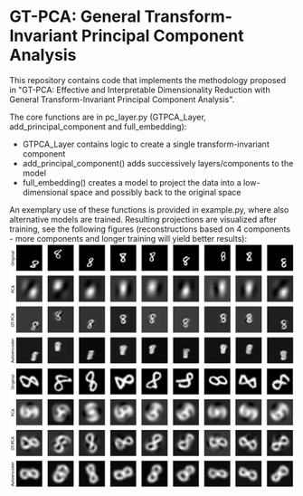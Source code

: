 # GT-PCA: General Transform-Invariant Principal Component Analysis

This repository contains code that implements the methodology proposed in 
"GT-PCA: Effective and Interpretable Dimensionality Reduction with General
Transform-Invariant Principal Component Analysis". 

The core functions are in pc_layer.py (GTPCA_Layer, add_principal_component and 
full_embedding):
- GTPCA_Layer contains logic to create a single transform-invariant component
- add_principal_component() adds successively layers/components to the model
- full_embedding() creates a model to project the data into a low-dimensional 
space and possibly back to the original space

An exemplary use of these functions is provided in example.py, where also 
alternative models are trained. Resulting projections are visualized after 
training, see the following figures (reconstructions based on 4 components - 
more components and longer training will yield better results):
![Reconstructions based on 4 (shift-invariant) components](imgs/shift_4.png)
![Reconstructions based on 4 (rotation-invariant) components](imgs/rotation_4.png)
